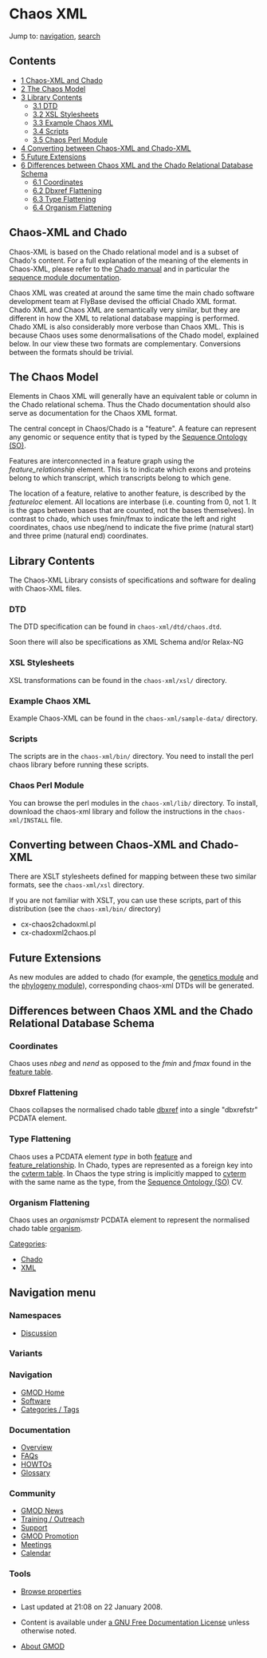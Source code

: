 



<span id="top"></span>




# <span dir="auto">Chaos XML</span>






Jump to: [navigation](#mw-navigation), [search](#p-search)



## Contents



- [<span class="tocnumber">1</span> <span class="toctext">Chaos-XML and
  Chado</span>](#Chaos-XML_and_Chado)
- [<span class="tocnumber">2</span> <span class="toctext">The Chaos
  Model</span>](#The_Chaos_Model)
- [<span class="tocnumber">3</span> <span class="toctext">Library
  Contents</span>](#Library_Contents)
  - [<span class="tocnumber">3.1</span>
    <span class="toctext">DTD</span>](#DTD)
  - [<span class="tocnumber">3.2</span> <span class="toctext">XSL
    Stylesheets</span>](#XSL_Stylesheets)
  - [<span class="tocnumber">3.3</span> <span class="toctext">Example
    Chaos XML</span>](#Example_Chaos_XML)
  - [<span class="tocnumber">3.4</span>
    <span class="toctext">Scripts</span>](#Scripts)
  - [<span class="tocnumber">3.5</span> <span class="toctext">Chaos Perl
    Module</span>](#Chaos_Perl_Module)
- [<span class="tocnumber">4</span> <span class="toctext">Converting
  between Chaos-XML and
  Chado-XML</span>](#Converting_between_Chaos-XML_and_Chado-XML)
- [<span class="tocnumber">5</span> <span class="toctext">Future
  Extensions</span>](#Future_Extensions)
- [<span class="tocnumber">6</span> <span class="toctext">Differences
  between Chaos XML and the Chado Relational Database
  Schema</span>](#Differences_between_Chaos_XML_and_the_Chado_Relational_Database_Schema)
  - [<span class="tocnumber">6.1</span>
    <span class="toctext">Coordinates</span>](#Coordinates)
  - [<span class="tocnumber">6.2</span> <span class="toctext">Dbxref
    Flattening</span>](#Dbxref_Flattening)
  - [<span class="tocnumber">6.3</span> <span class="toctext">Type
    Flattening</span>](#Type_Flattening)
  - [<span class="tocnumber">6.4</span> <span class="toctext">Organism
    Flattening</span>](#Organism_Flattening)



## <span id="Chaos-XML_and_Chado" class="mw-headline">Chaos-XML and Chado</span>

Chaos-XML is based on the Chado relational model and is a subset of
Chado's content. For a full explanation of the meaning of the elements
in Chaos-XML, please refer to the [Chado
manual](Chado_Manual "Chado Manual") and in particular the [sequence
module documentation](Chado_Sequence_Module "Chado Sequence Module").

Chaos XML was created at around the same time the main chado software
development team at FlyBase devised the official Chado XML format. Chado
XML and Chaos XML are semantically very similar, but they are different
in how the XML to relational database mapping is performed. Chado XML is
also considerably more verbose than Chaos XML. This is because Chaos
uses some denormalisations of the Chado model, explained below. In our
view these two formats are complementary. Conversions between the
formats should be trivial.

  

## <span id="The_Chaos_Model" class="mw-headline">The Chaos Model</span>

Elements in Chaos XML will generally have an equivalent table or column
in the Chado relational schema. Thus the Chado documentation should also
serve as documentation for the Chaos XML format.

The central concept in Chaos/Chado is a "feature". A feature can
represent any genomic or sequence entity that is typed by the
<a href="http://sequenceontology.org" class="external text"
rel="nofollow">Sequence Ontology (SO)</a>.

Features are interconnected in a feature graph using the
*feature_relationship* element. This is to indicate which exons and
proteins belong to which transcript, which transcripts belong to which
gene.

The location of a feature, relative to another feature, is described by
the *featureloc* element. All locations are interbase (i.e. counting
from 0, not 1. It is the gaps between bases that are counted, not the
bases themselves). In contrast to chado, which uses fmin/fmax to
indicate the left and right coordinates, chaos use nbeg/nend to indicate
the five prime (natural start) and three prime (natural end)
coordinates.

  

## <span id="Library_Contents" class="mw-headline">Library Contents</span>

The Chaos-XML Library consists of specifications and software for
dealing with Chaos-XML files.

### <span id="DTD" class="mw-headline">DTD</span>

The DTD specification can be found in `chaos-xml/dtd/chaos.dtd`.

Soon there will also be specifications as XML Schema and/or Relax-NG

### <span id="XSL_Stylesheets" class="mw-headline">XSL Stylesheets</span>

XSL transformations can be found in the `chaos-xml/xsl/` directory.

### <span id="Example_Chaos_XML" class="mw-headline">Example Chaos XML</span>

Example Chaos-XML can be found in the `chaos-xml/sample-data/`
directory.

### <span id="Scripts" class="mw-headline">Scripts</span>

The scripts are in the `chaos-xml/bin/` directory. You need to install
the perl chaos library before running these scripts.

### <span id="Chaos_Perl_Module" class="mw-headline">Chaos Perl Module</span>

You can browse the perl modules in the `chaos-xml/lib/` directory. To
install, download the chaos-xml library and follow the instructions in
the `chaos-xml/INSTALL` file.

  

## <span id="Converting_between_Chaos-XML_and_Chado-XML" class="mw-headline">Converting between Chaos-XML and Chado-XML</span>

There are XSLT stylesheets defined for mapping between these two similar
formats, see the `chaos-xml/xsl` directory.

If you are not familiar with XSLT, you can use these scripts, part of
this distribution (see the `chaos-xml/bin/` directory)

- cx-chaos2chadoxml.pl
- cx-chadoxml2chaos.pl

  

## <span id="Future_Extensions" class="mw-headline">Future Extensions</span>

As new modules are added to chado (for example, the [genetics
module](Chado_Genetic_Module "Chado Genetic Module") and the [phylogeny
module](Chado_Phylogeny_Module "Chado Phylogeny Module")), corresponding
chaos-xml DTDs will be generated.

## <span id="Differences_between_Chaos_XML_and_the_Chado_Relational_Database_Schema" class="mw-headline">Differences between Chaos XML and the Chado Relational Database Schema</span>

### <span id="Coordinates" class="mw-headline">Coordinates</span>

Chaos uses *nbeg* and *nend* as opposed to the *fmin* and *fmax* found
in the [feature table](Chado_Tables#Table:_feature "Chado Tables").

### <span id="Dbxref_Flattening" class="mw-headline">Dbxref Flattening</span>

Chaos collapses the normalised chado table
[dbxref](Chado_Tables#Table:_dbxref "Chado Tables") into a single
"dbxrefstr" PCDATA element.

### <span id="Type_Flattening" class="mw-headline">Type Flattening</span>

Chaos uses a PCDATA element *type* in both
[feature](Chado_Tables#Table:_feature "Chado Tables") and
[feature_relationship](Chado_Tables#Table:_feature_relationship "Chado Tables").
In Chado, types are represented as a foreign key into the [cvterm
table](Chado_Tables#Table:_cvterm "Chado Tables"). In Chaos the type
string is implicitly mapped to
[cvterm](Chado_Tables#Table:_cvterm "Chado Tables") with the same name
as the type, from the
<a href="http://sequenceontology.org" class="external text"
rel="nofollow">Sequence Ontology (SO)</a> CV.

### <span id="Organism_Flattening" class="mw-headline">Organism Flattening</span>

Chaos uses an *organismstr* PCDATA element to represent the normalised
chado table [organism](Chado_Tables#Table:_organism "Chado Tables").




[Categories](Special%3ACategories "Special%3ACategories"):

- [Chado](Category%3AChado "Category%3AChado")
- [XML](Category%3AXML "Category%3AXML")






## Navigation menu



### Namespaces


- <span id="ca-talk"><a
  href="http://gmod.org/mediawiki/index.php?title=Talk:Chaos_XML&amp;action=edit&amp;redlink=1"
  accesskey="t"
  title="Discussion about the content page [t]">Discussion</a></span>


### 

### Variants[](#)








<a href="Main_Page"
style="background-image: url(../images/GMOD-cogs.png);"
title="Visit the main page"></a>


### Navigation



- <span id="n-GMOD-Home">[GMOD Home](Main_Page)</span>
- <span id="n-Software">[Software](GMOD_Components)</span>
- <span id="n-Categories-.2F-Tags">[Categories /
  Tags](Categories)</span>




### Documentation



- <span id="n-Overview">[Overview](Overview)</span>
- <span id="n-FAQs">[FAQs](Category%3AFAQ)</span>
- <span id="n-HOWTOs">[HOWTOs](Category%3AHOWTO)</span>
- <span id="n-Glossary">[Glossary](Glossary)</span>




### Community



- <span id="n-GMOD-News">[GMOD News](GMOD_News)</span>
- <span id="n-Training-.2F-Outreach">[Training /
  Outreach](Training_and_Outreach)</span>
- <span id="n-Support">[Support](Support)</span>
- <span id="n-GMOD-Promotion">[GMOD Promotion](GMOD_Promotion)</span>
- <span id="n-Meetings">[Meetings](Meetings)</span>
- <span id="n-Calendar">[Calendar](Calendar)</span>




### Tools

- <span id="t-smwbrowselink"><a href="Special%3ABrowse/Chaos_XML" rel="smw-browse">Browse
  properties</a></span>



- <span id="footer-info-lastmod">Last updated at 21:08 on 22 January
  2008.</span>
<!-- - <span id="footer-info-viewcount">17,768 page views.</span> -->
- <span id="footer-info-copyright">Content is available under
  <a href="http://www.gnu.org/licenses/fdl-1.3.html" class="external"
  rel="nofollow">a GNU Free Documentation License</a> unless otherwise
  noted.</span>

<!-- -->

- <span id="footer-places-about">[About
  GMOD](GMOD%3AAbout "GMOD%3AAbout")</span>

<!-- -->




